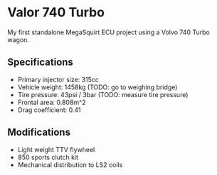 # Valor 740 Turbo
My first standalone MegaSquirt ECU project using a Volvo 740 Turbo wagon.

## Specifications

- Primary injector size: 315cc
- Vehicle weight: 1458kg (TODO: go to weighing bridge)
- Tire pressure: 43psi / 3bar (TODO: measure tire pressure)
- Frontal area: 0.808m^2
- Drag coefficient: 0.41


## Modifications
- Light weight TTV flywheel
- 850 sports clutch kit
- Mechanical distribution to LS2 coils